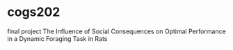 # cogs202
final project
The Influence of Social Consequences on Optimal Performance in a Dynamic Foraging Task in Rats
